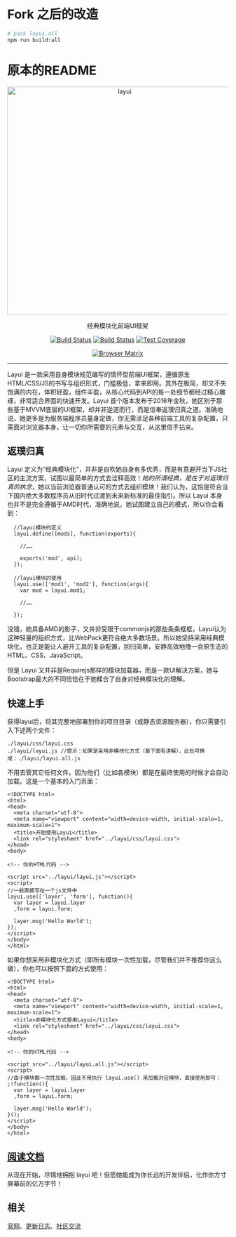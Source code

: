 # Fork 之后的改造

```bash
# pack layui.all
npm run build:all
```



# 原本的README

<p align=center>
  <a href="http://www.layui.com">
    <img src="http://cdn.layui.com/upload/2016_10/168_1476644144774_50450.png" alt="layui" width="520">
  </a>
</p>
<p align=center>
  经典模块化前端UI框架
</p>

<p align="center">
  <a href="https://travis-ci.org/sentsin/layui"><img alt="Build Status" src="https://img.shields.io/travis/sentsin/layui/master.svg"></a>
  <a href="https://saucelabs.com/beta/builds/7e6196205e4f492496203388fc003b65"><img src="https://saucelabs.com/buildstatus/layui" alt="Build Status"></a>
  <a href="https://coveralls.io/r/sentsin/layui?branch=master"><img alt="Test Coverage" src="https://img.shields.io/coveralls/sentsin/layui/master.svg"></a>
</p>
<p align="center">
  <a href="https://saucelabs.com/beta/builds/7e6196205e4f492496203388fc003b65"><img src="https://saucelabs.com/browser-matrix/layui.svg" alt="Browser Matrix"></a>
</p>

---

Layui 是一款采用自身模块规范编写的情怀型前端UI框架，遵循原生HTML/CSS/JS的书写与组织形式，门槛极低，拿来即用。其外在极简，却又不失饱满的内在，体积轻盈，组件丰盈，从核心代码到API的每一处细节都经过精心雕琢，非常适合界面的快速开发。Layui 首个版本发布于2016年金秋，她区别于那些基于MVVM底层的UI框架，却并非逆道而行，而是信奉返璞归真之道。准确地说，她更多是为服务端程序员量身定做，你无需涉足各种前端工具的复杂配置，只需面对浏览器本身，让一切你所需要的元素与交互，从这里信手拈来。

## 返璞归真

Layui 定义为“经典模块化”，并非是自吹她自身有多优秀，而是有意避开当下JS社区的主流方案，试图以最简单的方式去诠释高效！<em>她的所谓经典，是在于对返璞归真的执念</em>，她以当前浏览器普通认可的方式去组织模块！我们认为，这恰是符合当下国内绝大多数程序员从旧时代过渡到未来新标准的最佳指引。所以 Layui 本身也并不是完全遵循于AMD时代，准确地说，她试图建立自己的模式，所以你会看到：

```
  //layui模块的定义
  layui.define([mods], function(exports){
    
    //……
    
    exports('mod', api);
  });  
   
  //layui模块的使用
  layui.use(['mod1', 'mod2'], function(args){
    var mod = layui.mod1;
    
    //……
    
  });    

```
没错，她具备AMD的影子，又并非受限于commonjs的那些条条框框，Layui认为这种轻量的组织方式，比WebPack更符合绝大多数场景。所以她坚持采用经典模块化，也正是能让人避开工具的复杂配置，回归简单，安静高效地撸一会原生态的HTML、CSS、JavaScript。

但是 Layui 又并非是Requirejs那样的模块加载器，而是一款UI解决方案，她与Bootstrap最大的不同恰恰在于她糅合了自身对经典模块化的理解。


## 快速上手

获得layui后，将其完整地部署到你的项目目录（或静态资源服务器），你只需要引入下述两个文件：

```
./layui/css/layui.css
./layui/layui.js //提示：如果是采用非模块化方式（最下面有讲解），此处可换成：./layui/layui.all.js
```

不用去管其它任何文件。因为他们（比如各模块）都是在最终使用的时候才会自动加载。这是一个基本的入门页面：

```
<!DOCTYPE html>
<html>
<head>
  <meta charset="utf-8">
  <meta name="viewport" content="width=device-width, initial-scale=1, maximum-scale=1">
  <title>开始使用Layui</title>
  <link rel="stylesheet" href="../layui/css/layui.css">
</head>
<body>
 
<!-- 你的HTML代码 -->
 
<script src="../layui/layui.js"></script>
<script>
//一般直接写在一个js文件中
layui.use(['layer', 'form'], function(){
  var layer = layui.layer
  ,form = layui.form;
  
  layer.msg('Hello World');
});
</script> 
</body>
</html>
```

如果你想采用非模块化方式（即所有模块一次性加载，尽管我们并不推荐你这么做），你也可以按照下面的方式使用：

```
<!DOCTYPE html>
<html>
<head>
  <meta charset="utf-8">
  <meta name="viewport" content="width=device-width, initial-scale=1, maximum-scale=1">
  <title>非模块化方式使用Layui</title>
  <link rel="stylesheet" href="../layui/css/layui.css">
</head>
<body>
 
<!-- 你的HTML代码 -->
 
<script src="../layui/layui.all.js"></script>
<script>
//由于模块都一次性加载，因此不用执行 layui.use() 来加载对应模块，直接使用即可：
;!function(){
  var layer = layui.layer
  ,form = layui.form;
  
  layer.msg('Hello World');
}();
</script> 
</body>
</html>  
```
## [阅读文档](http://www.layui.com/)
从现在开始，尽情地拥抱 layui 吧！但愿她能成为你长远的开发伴侣，化作你方寸屏幕前的亿万字节！

## 相关
[官网](http://www.layui.com/)、[更新日志](http://www.layui.com/doc/base/changelog.html)、[社区交流](http://fly.layui.com)